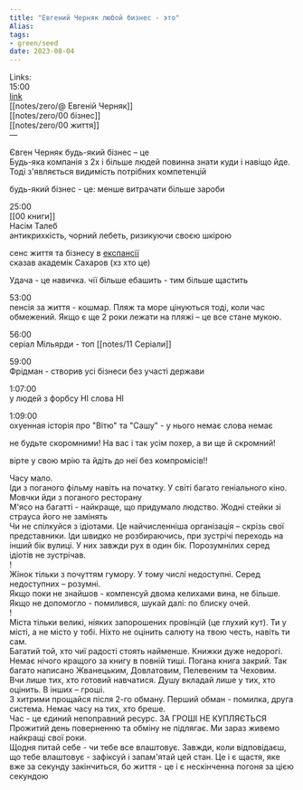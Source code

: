 ```yaml
---
title: "Евгений Черняк любой бизнес - это"
Alias: 
tags:
- green/seed
date: 2023-08-04
---
```

Links:  
15:00  
[link](https://www.youtube.com/watch?v=xHa2FFyK67M&list=PLqBEhHZZeHYpnq-mfksU5vjnTCQfu_E98&index=5)  
[[notes/zero/@ Евгеній Черняк]]  
[[notes/zero/00 бізнес]]  
[[notes/zero/00 життя]]  
—  

Євген Черняк будь-який бізнес – це  
Будь-яка компанія з 2х і більше людей повинна знати куди і навіщо йде. Тоді з'являється видимість потрібних компетенцій

будь-який бізнес - це: менше витрачати більше зароби

25:00  
[[00 книги]]  
Насім Талеб  
антикрихкість, чорний лебеть, ризикуючи своєю шкірою

сенс життя та бізнесу в [експансії](https://ua.wikipedia.org/wiki/Експансія)  
сказав академік Сахаров (хз хто це)

Удача - це навичка. чії більше ебашить - тим більше щастить

53:00  
пенсія за життя - кошмар. Пляж та море цінуються тоді, коли час обмежений. Якщо є ще 2 роки лежати на пляжі – це все стане мукою.

56:00  
серіал Мільярди - топ [[notes/11 Серіали]]

59:00  
Фрідман - створив усі бізнеси без участі держави

1:07:00  
у людей з форбсу НІ слова НІ

1:09:00  
охуенная історія про "Вітю" та "Сашу" - у нього немає слова немає

не будьте скоромними! На вас і так усім похер, а ви ще й скромний!

вірте у свою мрію та йдіть до неї без компромісів!!

Часу мало.  
Іди з поганого фільму навіть на початку. У світі багато геніального кіно.  
Мовчки йди з поганого ресторану  
М'ясо на багатті - найкраще, що придумало людство. Жодні стейки зі страуса його не замінять  
Чи не спілкуйся з ідіотами. Це найчисленніша організація – скрізь свої представники. Іди швидко не розбираючись, при зустрічі переходь на інший бік вулиці. У них завжди рух в один бік. Порозумнілих серед ідіотів не зустрічав.  
!  
Жінок тільки з почуттям гумору. У тому числі недоступні. Серед недоступних – розумні.  
Якщо поки не знайшов - компенсуй двома келихами вина, не більше. Якщо не допомогло - помилився, шукай далі: по блиску очей.  
!  
Міста тільки великі, ніяких запорошених провінцій (це глухий кут). Ти у місті, а не місто у тобі. Ніхто не оцінить салюту на твою честь, навіть ти сам.  
Багатий той, хто чиї радості стоять найменше. Книжки дуже недорогі. Немає нічого кращого за книгу в повній тиші. Погана книга закрий. Так багато написано Жванецьким, Довлатовим, Пелевеним та Чеховим.  
Вчи лише тих, хто готовий навчатися. Душу вкладай лише у тих, хто оцінить. В інших – гроші.  
З хитрими прощайся після 2-го обману. Перший обман - помилка, друга система. Немає часу на тих, хто бреше.  
Час - це єдиний непоправний ресурс. ЗА ГРОШІ НЕ КУПЛЯЄТЬСЯ  
Прожитий день поверненню та обміну не підлягає. Ми зараз живемо найкращі свої роки.  
Щодня питай себе - чи тебе все влаштовує. Завжди, коли відповідаєш, що тебе влаштовує - зафіксуй і запам'ятай цей стан. Це і є щастя, яке вже за секунду закінчиться, бо життя - це і є нескінченна погоня за цією секундою



